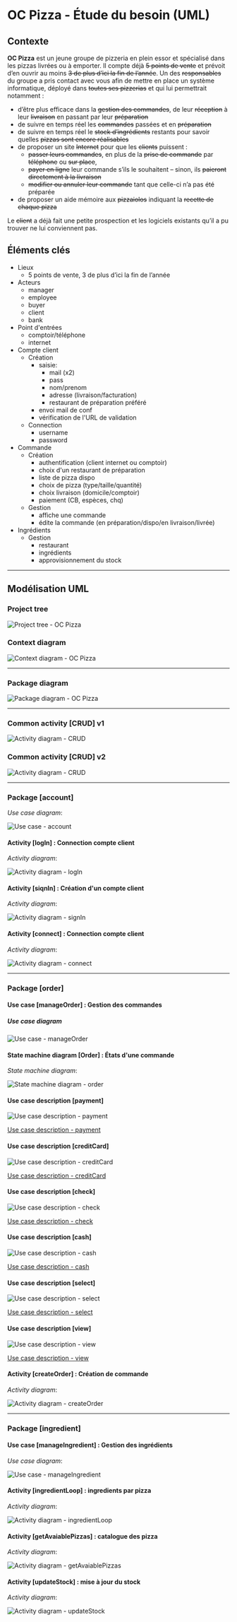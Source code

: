 # OC Pizza - Étude du besoin (UML)

## Contexte

**OC Pizza** est un jeune groupe de pizzeria en plein essor et spécialisé dans les pizzas livrées ou à emporter. Il compte déjà ~~5 points de vente~~ et prévoit d’en ouvrir au moins ~~3 de plus d’ici la fin de l’année~~. Un des ~~responsables~~ du groupe a pris contact avec vous afin de mettre en place un système informatique, déployé dans ~~toutes ses pizzerias~~ et qui lui permettrait notamment :

- d’être plus efficace dans la ~~gestion des commandes~~, de leur ~~réception~~ à leur ~~livraison~~ en passant par leur ~~préparation~~
- de suivre en temps réel les ~~commandes~~ passées et en ~~préparation~~
- de suivre en temps réel le ~~stock d’ingrédients~~ restants pour savoir quelles ~~pizzas sont encore réalisables~~
- de proposer un site ~~Internet~~ pour que les ~~clients~~ puissent :
    * ~~passer leurs commandes~~, en plus de la ~~prise de commande~~ par ~~téléphone~~ ou ~~sur place~~,
    * ~~payer en ligne~~ leur commande s’ils le souhaitent – sinon, ils ~~paieront directement à la livraison~~
    * ~~modifier ou annuler leur commande~~ tant que celle-ci n’a pas été préparée
- de proposer un aide mémoire aux ~~pizzaiolos~~ indiquant la ~~recette de chaque pizza~~

Le ~~client~~ a déjà fait une petite prospection et les logiciels existants qu’il a pu trouver ne lui conviennent pas.

## Éléments clés

* Lieux
    - 5 points de vente, 3 de plus d’ici la fin de l’année
* Acteurs
    - manager
    - employee
    - buyer
    - client
    - bank
* Point d'entrées
    - comptoir/téléphone
    - internet
* Compte client
    * Création
        - saisie:
            - mail (x2)
            - pass
            - nom/prenom
            - adresse (livraison/facturation)
            - restaurant de préparation préféré
        - envoi mail de conf
        - vérification de l'URL de validation
    * Connection
        - username
        - password
* Commande
    * Création
        - authentification (client internet ou comptoir)
        - choix d'un restaurant de préparation
        - liste de pizza dispo
        - choix de pizza (type/taille/quantité)
        - choix livraison (domicile/comptoir)
        - paiement (CB, espèces, chq)
    * Gestion
        - affiche une commande
        - édite la commande (en préparation/dispo/en livraison/livrée)
* Ingrédients
    * Gestion
        - restaurant
        - ingrédients
        - approvisionnement du stock

---
## Modélisation UML

### Project tree
![Project tree - OC Pizza](https://raw.githubusercontent.com/freezed/ocp4/master/img/0001-uml-global-tree.png)

### Context diagram
![Context diagram - OC Pizza](https://raw.githubusercontent.com/freezed/ocp4/master/img/0002-uml-global-context_diagram.png)

---
### Package diagram
![Package diagram - OC Pizza](https://raw.githubusercontent.com/freezed/ocp4/master/img/0003-uml-global-package_diagram.png)

---
### Common activity [CRUD] v1
![Activity diagram - CRUD](https://raw.githubusercontent.com/freezed/ocp4/master/img/0004-uml-global-use_case-crud.png)

### Common activity [CRUD] v2
![Activity diagram - CRUD](https://raw.githubusercontent.com/freezed/ocp4/master/img/0004-uml-global-use_case-crud-bis.png)

---
### Package [account]
_Use case diagram_:

![Use case - account](https://raw.githubusercontent.com/freezed/ocp4/master/img/0110-uml-account-use_case_diagram.png)

#### Activity [logIn] : Connection compte client
_Activity diagram_:

![Activity diagram - logIn](https://raw.githubusercontent.com/freezed/ocp4/master/img/0121-uml-account-diagram_activity-log_in.png)

#### Activity [siqnIn] : Création d'un compte client
_Activity diagram_:

![Activity diagram - signIn](https://raw.githubusercontent.com/freezed/ocp4/master/img/0122-uml-account-diagram_activity-sign_in.png)

#### Activity [connect] : Connection compte client
_Activity diagram_:

![Activity diagram - connect](https://raw.githubusercontent.com/freezed/ocp4/master/img/0123-uml-account-diagram_activity-connect.png)

---
### Package [order]

#### Use case [manageOrder] : Gestion des commandes

##### _Use case diagram_
![Use case - manageOrder](https://raw.githubusercontent.com/freezed/ocp4/master/img/0210-uml-order-use_case_diagram.png)

#### State machine diagram [Order] : États d'une commande
_State machine diagram_:

![State machine diagram - order](https://raw.githubusercontent.com/freezed/ocp4/master/img/0230-uml-order-state_diagram.png)

#### Use case description [payment]
![Use case description - payment](https://raw.githubusercontent.com/freezed/ocp4/master/img/0291-uml-order-use_case_descriptif-payment.png)

[Use case description - payment](https://github.com/freezed/ocp4/blob/master/0290-uml-order-use_case_description-payment.md)

#### Use case description [creditCard]
![Use case description - creditCard](https://raw.githubusercontent.com/freezed/ocp4/master/img/0292-uml-order-use_case_descriptif-credit_card.png)

[Use case description - creditCard](https://github.com/freezed/ocp4/blob/master/0292-uml-order-use_case_descriptif-credit_card.md)

#### Use case description [check]
![Use case description - check](https://raw.githubusercontent.com/freezed/ocp4/master/img/0293-uml-order-use_case_descriptif-check.png)

[Use case description - check](https://github.com/freezed/ocp4/blob/master/)

#### Use case description [cash]
![Use case description - cash](https://raw.githubusercontent.com/freezed/ocp4/master/img/0294-uml-order-use_case_descriptif-cash.png)

[Use case description - cash](https://github.com/freezed/ocp4/blob/master/)

#### Use case description [select]
![Use case description - select](https://raw.githubusercontent.com/freezed/ocp4/master/img/0295-uml-order-use_case_descriptif-select.png)

[Use case description - select](https://github.com/freezed/ocp4/blob/master/)

#### Use case description [view]
![Use case description - view](https://raw.githubusercontent.com/freezed/ocp4/master/img/0296-uml-order-use_case_descriptif-view.png)

[Use case description - view](https://github.com/freezed/ocp4/blob/master/)

#### Activity [createOrder] : Création de commande
_Activity diagram_:

![Activity diagram - createOrder](https://raw.githubusercontent.com/freezed/ocp4/master/img/0221-uml-order-diagram_activity-create.png)

---
### Package [ingredient]

#### Use case [manageIngredient] : Gestion des ingrédients

_Use case diagram_:

![Use case - manageIngredient](https://raw.githubusercontent.com/freezed/ocp4/master/img/0311-uml-ingredient-use_case_diagram.png)

#### Activity [ingredientLoop] : ingredients par pizza
_Activity diagram_:

![Activity diagram - ingredientLoop](https://raw.githubusercontent.com/freezed/ocp4/master/img/0322-uml-ingredient-diagram_activity-loop.png)

#### Activity [getAvaiablePizzas] : catalogue des pizza
_Activity diagram_:

![Activity diagram - getAvaiablePizzas](https://raw.githubusercontent.com/freezed/ocp4/master/img/0323-uml-ingredient-diagram_activity-get_avaiable_pizza.png)

#### Activity [updateStock] : mise à jour du stock
_Activity diagram_:

![Activity diagram - updateStock](https://raw.githubusercontent.com/freezed/ocp4/master/img/)
